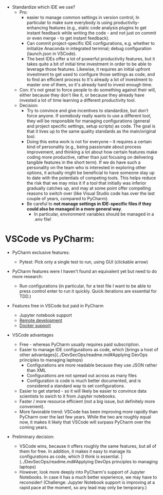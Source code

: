 - Standardize which IDE we use?
	+ Pro:
		- easier to manage common settings in version control, In particular to make sure everybody is using productivity-enhancing features (e.g., static code analysis plugins to get instant feedback while writing the code - and not just on commit or even merge - to get instant feedback).
		- Can commit project-specific IDE configurations, e.g. whether to initialize Anaconda in integrated terminal; debug configuration (launch.json in VSCode).
		- The best IDEs offer a lot of powerful productivity features, but it takes quite a bit of initial time investment in order to be able to leverage those features. Likewise, it requires an initial upfront investment to get used to configure those settings as code, and to find an efficient process to It's already a lot of investment to master one of them, so it's already hard to invest enough time.
	+ Con: it's not great to force people to do something against their will, either because they don't like it, or because they already have invested a lot of time learning a different productivity tool.
	+ Decision:
		- Try to convince and give incentives to standardize, but don't force anyone. If somebody really wants to use a different tool, they will be responsible for managing configurations (general and project specific settings, setup scripts) as code. The goal is that it lives up to the same quality standards as the main/original tool.
		- Doing this extra work is not for everyone – it requires a certain kind of personality (e.g., being passionate about process improvement, and thinking a lot about how certain features make coding more productive, rather than just focusing on delivering tangible features in the short term). If we do have such a personality on the team who is interested in exploring other options, it actually might be beneficial to have someone stay up to date with the potentials of competing tools. This helps reduce the risk that we may miss it if a tool that initially was inferior gradually catches up, and may at some point offer compelling reasons to switch over (like Visual Studio code has over the last couple of years, compared to PyCharm).
		- Be careful to **not manage settings in IDE-specific files if they could also be managed in a more general way**.
			+ In particular, environment variables should be managed in a .env file!

# VSCode vs PyCharm:
- PyCharm exclusive features:
  - Pytest: Pick only a single test to run, using GUI (clickable arrow)

- PyCharm features were I haven't found an equivalent yet but need to do more research:
  - Run configurations (in particular, for a test file I want to be able to press control enter to run it quickly. Quick iterations are essential for TDD.)

- Features free in VSCode but paid in PyCharm
  - Jupyter notebook support
  - [Remote development](https://www.jetbrains.com/help/pycharm/configuring-remote-interpreters-via-ssh.html)
  - [Docker support](https://www.jetbrains.com/help/pycharm/using-docker-as-a-remote-interpreter.html)

- VSCode advantages
  - Free - whereas PyCharm usually requires paid subscription.
  - Easier to manage IDE configurations as code, which [brings a host of other advantages](../DevSecOps/readme.md#Applying DevOps principles to managing laptops)
    - Configurations are more readable because they use JSON rather than XML
    - Configurations are not spread out across as many files
    - Configuration is code is much better documented, and is considered a standard way to set 
	  configurations.
  - Easier to get started - so it will likely be easier to convince data scientists to swich to 
	it from Jupyter notebooks. 
  - Faster / more resource efficient (not a big issue, but definitely more convenient).
  - More favorable trend: VSCode has been improving more rapidly than PyCharm over the 
	last few years. While the two are roughly equal now, it makes it likely that VSCode will 
	surpass 
	PyCharm over the coming years.

- Preliminary decision:
  - VSCode wins, because it offers roughly the same features, but all of them for free. In 
	addition, it makes it easy to manage its configurations as code, which [I think is essential.
	](../DevSecOps/readme.md#Applying DevOps principles to managing laptops)
  - However, look more deeply into PyCharm's support of Jupyter Notebooks. In case it has 
	a much better experience, we may have to reconsider! (Challenge: Jupyter 
	Notebook support is improving at a rapid pace at the moment, so any lead may only be 
	temporary.) 